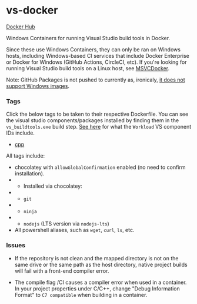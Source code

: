 # vs-docker

[Docker Hub](https://hub.docker.com/r/judge2020/vs-docker)

Windows Containers for running Visual Studio build tools in Docker.

Since these use Windows Containers, they can only be ran on Windows hosts, including Windows-based CI services that include Docker Enterprise or Docker for Windows (GitHub Actions, CircleCI, etc). If you're looking for running Visual Studio build tools on a Linux host, see [MSVCDocker](https://github.com/paleozogt/MSVCDocker).

Note: GitHub Packages is not pushed to currently as, ironicaly, [it does not support Windows images](https://github.community/t/docker-push-windows-image-fails-with-no-matching-package-file/17757/3?u=judge2020).

### Tags

Click the below tags to be taken to their respective Dockerfile. You can see the visual studio components/packages installed by finding them in the `vs_buildtools.exe` build step. [See here](https://docs.microsoft.com/en-us/visualstudio/install/workload-component-id-vs-build-tools?view=vs-2019) for what the `Workload` VS component IDs include.

* [cpp](cpp.Dockerfile)

All tags include:

* chocolatey with `allowGlobalConfirmation` enabled (no need to confirm installation).
* * Installed via chocolatey:
* * `git`
* * `ninja`
* * `nodejs` (LTS version via `nodejs-lts`)
* All powershell aliases, such as `wget`, `curl`, `ls`, etc.


### Issues

<!-- taken from https://github.com/microsoft/vs-dockerfiles/tree/master/native-desktop#issues -->

* If the repository is not clean and the mapped directory is not on the same drive or the same path as the host directory, native project builds will fail with a front-end compiler error.

* The compile flag /CI causes a compiler error when used in a container. In your project properties under C/C++, change "Debug Information Format" to `C7 compatible` when building in a container.
